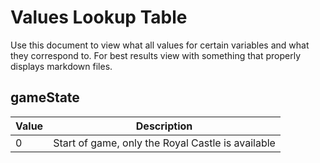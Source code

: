 # Values Lookup Table
Use this document to view what all values for certain variables and what they correspond to. For best results view with something that properly displays markdown files.
##  gameState
| Value     | Description |
| ----------- | ----------- |
| 0     | Start of game, only the Royal Castle is available       |